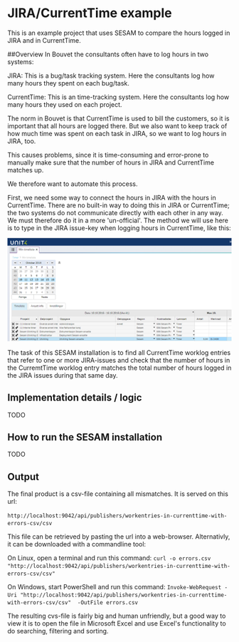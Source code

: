 # JIRA/CurrentTime example

This is an example project that uses SESAM to compare the hours logged in JIRA and in CurrentTime.

##Overview
In Bouvet the consultants often have to log hours in two systems:

JIRA:
This is a bug/task tracking system. Here the consultants log how many hours they spent on each bug/task.

CurrentTime:
This is an time-tracking system. Here the consultants log how many hours they used on each project. 

The norm in Bouvet is that CurrentTime is used to bill the customers, so it is important that all 
hours are logged there. But we also want to keep track of how much time was spent on each task in 
JIRA, so we want to log hours in JIRA, too.

This causes problems, since it is time-consuming and error-prone to manually make sure that the 
number of hours in JIRA and CurrentTime matches up.

We therefore want to automate this process.
 
First, we need some way to connect the hours in JIRA with the hours in CurrentTime. There are no 
built-in way to doing this in JIRA or CurrentTime; the two systems do not communicate directly with 
each other in any way. We must therefore do it in a more 'un-official'. The method we will use here
is to type in the JIRA issue-key when logging hours in CurrentTime, like this:

![CurrentTime note with a reference to a JIRA issue](currentime_note_with_jira_issue_key.png)

The task of this SESAM installation is to find all CurrentTime worklog entries that refer to one or
more JIRA-issues and check that the number of hours in the CurremtTime worklog entry matches the 
total number of hours logged in the JIRA issues during that same day.
  
## Implementation details / logic

TODO

## How to run the SESAM installation

TODO

## Output

The final product is a csv-file containing all mismatches. It is served on this url: 

  `http://localhost:9042/api/publishers/workentries-in-currenttime-with-errors-csv/csv`

This file can be retrieved by pasting the url into a web-browser. Alternativly, it can be downloaded with a commandline tool:

On Linux, open a terminal and run this command:
   `curl -o errors.csv "http://localhost:9042/api/publishers/workentries-in-currenttime-with-errors-csv/csv"`

On Windows, start PowerShell and run this command: 
  `Invoke-WebRequest -Uri "http://localhost:9042/api/publishers/workentries-in-currenttime-with-errors-csv/csv"  -OutFile errors.csv`

  
The resulting cvs-file is fairly big and human unfriendly, but a good way to view it is to open the file in Microsoft Excel and
use Excel's functionality to do searching, filtering and sorting.  

